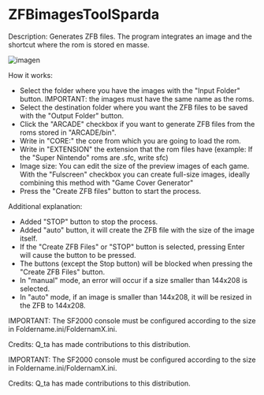 # ZFBimagesToolSparda

Description: Generates ZFB files. The program integrates an image and the shortcut where the rom is stored en masse.

![imagen](https://github.com/user-attachments/assets/c23cdca6-853e-4556-8bc3-0310940f61f0)


How it works:
- Select the folder where you have the images with the "Input Folder" button. IMPORTANT: the images must have the same name as the roms.
- Select the destination folder where you want the ZFB files to be saved with the "Output Folder" button.
- Click the "ARCADE" checkbox if you want to generate ZFB files from the roms stored in "ARCADE/bin".
- Write in "CORE:" the core from which you are going to load the rom.
- Write in "EXTENSION" the extension that the rom files have (example: If the "Super Nintendo" roms are .sfc, write sfc)
- Image size: You can edit the size of the preview images of each game. With the "Fulscreen" checkbox you can create full-size images, ideally combining this method with "Game Cover Generator"
- Press the "Create ZFB files" button to start the process.

Additional explanation: 
- Added "STOP" button to stop the process.
- Added "auto" button, it will create the ZFB file with the size of the image itself. 
- If the "Create ZFB Files" or "STOP" button is selected, pressing Enter will cause the button to be pressed.
- The buttons (except the Stop button) will be blocked when pressing the "Create ZFB Files" button.
- In "manual" mode, an error will occur if a size smaller than 144x208 is selected.
- In "auto" mode, if an image is smaller than 144x208, it will be resized in the ZFB to 144x208.

IMPORTANT: The SF2000 console must be configured according to the size in Foldername.ini/FoldernamX.ini.

Credits: Q_ta has made contributions to this distribution.

IMPORTANT: The SF2000 console must be configured according to the size in Foldername.ini/FoldernamX.ini.

Credits: Q_ta has made contributions to this distribution.
